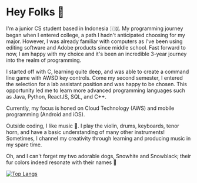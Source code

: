 # Hey Folks 👋

I'm a junior CS student based in Indonesia 🇮🇩. My programming journey began when I entered college, a path I hadn't anticipated choosing for my major. However, I was already familiar with computers as I've been using editing software and Adobe products since middle school. Fast forward to now, I am happy with my choice and it's been an incredible 3-year journey into the realm of programming.

I started off with C, learning quite deep, and was able to create a command line game with AWSD key controls. Come my second semester, I entered the selection for a lab assistant position and was happy to be chosen. This opportunity led me to learn more advanced programming languages such as Java, Python, ReactJS, SQL, and C++.

Currently, my focus is honed on Cloud Technology (AWS) and mobile programming (Android and iOS).

Outside coding, I like music 🎵. I play the violin, drums, keyboards, tenor horn, and have a basic understanding of many other instruments! Sometimes, I channel my creativity through learning and producing music in my spare time.

Oh, and I can't forget my two adorable dogs, Snowhite and Snowblack; their fur colors indeed resonate with their names 🐾

[![Top Langs](https://github-readme-stats.vercel.app/api/top-langs/?username=heryandjaruma&layout=compact)](https://github.com/heryandjaruma/github-readme-stats)
